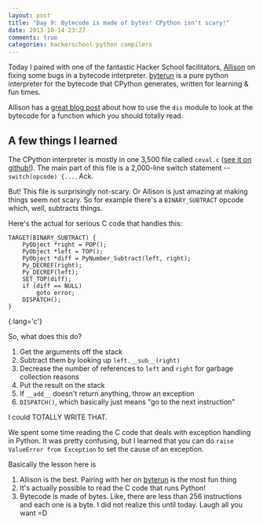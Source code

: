 ```yaml
---
layout: post
title: "Day 9: Bytecode is made of bytes! CPython isn't scary!"
date: 2013-10-14 23:27
comments: true
categories: hackerschool python compilers
---
```


Today I paired with one of the fantastic Hacker School facilitators,
[Allison](http://akaptur.github.io/)  on fixing some bugs in a bytecode
interpreter. [byterun](https://github.com/nedbat/byterun) is a pure python interpreter for the bytecode that
CPython generates, written for learning & fun times.

Allison has a 
[great blog post](http://akaptur.github.io/blog/2013/08/14/python-bytecode-fun-with-dis/) 
about how to use the `dis` module to look at
the bytecode for a function which you should totally read.
<!-- more -->

## A few things I learned

The CPython interpreter is mostly in one 3,500 file called `ceval.c` ([see it on github!](https://github.com/python/cpython/blob/master/Python/ceval.c)). The main part of this file is a 2,000-line switch statement -- `switch(opcode) {...`. Ack.

But! This file is surprisingly not-scary. Or Allison is just amazing at making
things seem not scary. So for example there's a `BINARY_SUBTRACT` opcode
which, well, subtracts things.

Here's the actual for serious C code that handles this:

~~~
TARGET(BINARY_SUBTRACT) {
    PyObject *right = POP();
    PyObject *left = TOP();
    PyObject *diff = PyNumber_Subtract(left, right);
    Py_DECREF(right);
    Py_DECREF(left);
    SET_TOP(diff);
    if (diff == NULL)
        goto error;
    DISPATCH();
}
~~~
{:lang='c'}

So, what does this do?

1. Get the arguments off the stack
2. Subtract them by looking up `left.__sub__(right)`
3. Decrease the number of references to `left` and `right` for garbage collection reasons
4. Put the result on the stack
5. If `__add__` doesn't return anything, throw an exception
6. `DISPATCH()`, which basically just means "go to the next instruction"

I could TOTALLY WRITE THAT.

We spent some time reading the C code that deals with exception handling in
Python. It was pretty confusing, but I learned that you can do `raise
ValueError from Exception` to set the cause of an exception.

Basically the lesson here is 

1. Allison is the best. Pairing with her on [byterun](https://github.com/nedbat/byterun) is the most fun thing
2. It's actually possible to read the C code that runs Python!
3. Bytecode is made of bytes. Like, there are less than 256 instructions and each one is a byte. I did not realize this until today. Laugh all you want =D
